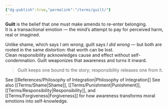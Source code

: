 ```yaml
---
{"dg-publish":true,"permalink":"/terms/guilt/"}
---
```



**Guilt** is the belief that one must make amends to re-enter belonging.  
It is a transactional emotion — the mind’s attempt to pay for perceived harm, real or imagined.

Unlike shame, which says _I am wrong_, guilt says _I did wrong_ — but both are rooted in the same distortion: that worth can be lost.  
Clean responsibility acknowledges cause and effect without self-condemnation. Guilt weaponizes that awareness and turns it inward.

> Guilt keeps one bound to the story; responsibility releases one from it.

See [[References/Philosophy of Integration\|Philosophy of Integration]]
See also [[Terms/Shame\|Shame]], [[Terms/Punishment\|Punishment]], [[Terms/Responsibility\|Responsibility]], and [[Terms/Forgiveness\|Forgiveness]] for how awareness transforms moral emotions into self-knowledge.

